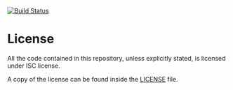 [![Build Status](https://travis-ci.org/jokka/pestle.svg?branch=latest)](https://travis-ci.org/jokka/pestle)

# License

All the code contained in this repository, unless explicitly stated, is
licensed under ISC license.

A copy of the license can be found inside the [LICENSE](LICENSE) file.
